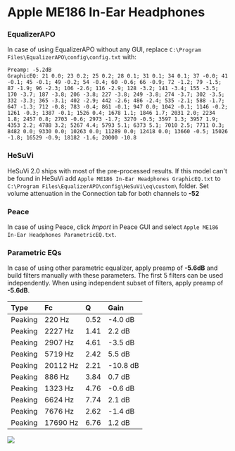 # Apple ME186 In-Ear Headphones

### EqualizerAPO
In case of using EqualizerAPO without any GUI, replace `C:\Program Files\EqualizerAPO\config\config.txt`
with:
```
Preamp: -5.2dB
GraphicEQ: 21 0.0; 23 0.2; 25 0.2; 28 0.1; 31 0.1; 34 0.1; 37 -0.0; 41 -0.1; 45 -0.1; 49 -0.2; 54 -0.4; 60 -0.6; 66 -0.9; 72 -1.2; 79 -1.5; 87 -1.9; 96 -2.3; 106 -2.6; 116 -2.9; 128 -3.2; 141 -3.4; 155 -3.5; 170 -3.7; 187 -3.8; 206 -3.8; 227 -3.8; 249 -3.8; 274 -3.7; 302 -3.5; 332 -3.3; 365 -3.1; 402 -2.9; 442 -2.6; 486 -2.4; 535 -2.1; 588 -1.7; 647 -1.3; 712 -0.8; 783 -0.4; 861 -0.1; 947 0.0; 1042 -0.1; 1146 -0.2; 1261 -0.3; 1387 -0.1; 1526 0.4; 1678 1.1; 1846 1.7; 2031 2.0; 2234 1.8; 2457 0.8; 2703 -0.6; 2973 -1.7; 3270 -0.5; 3597 1.3; 3957 1.9; 4353 2.2; 4788 3.2; 5267 4.4; 5793 5.1; 6373 5.1; 7010 2.5; 7711 0.3; 8482 0.0; 9330 0.0; 10263 0.0; 11289 0.0; 12418 0.0; 13660 -0.5; 15026 -1.8; 16529 -0.9; 18182 -1.6; 20000 -10.8
```

### HeSuVi
HeSuVi 2.0 ships with most of the pre-processed results. If this model can't be found in HeSuVi add
`Apple ME186 In-Ear Headphones GraphicEQ.txt` to `C:\Program Files\EqualizerAPO\config\HeSuVi\eq\custom\` folder.
Set volume attenuation in the Connection tab for both channels to **-52**

### Peace
In case of using Peace, click *Import* in Peace GUI and select `Apple ME186 In-Ear Headphones ParametricEQ.txt`.

### Parametric EQs
In case of using other parametric equalizer, apply preamp of **-5.6dB** and build filters manually
with these parameters. The first 5 filters can be used independently.
When using independent subset of filters, apply preamp of **-5.6dB**.

| Type    | Fc       |    Q | Gain     |
|:--------|:---------|:-----|:---------|
| Peaking | 220 Hz   | 0.52 | -4.0 dB  |
| Peaking | 2227 Hz  | 1.41 | 2.2 dB   |
| Peaking | 2907 Hz  | 4.61 | -3.5 dB  |
| Peaking | 5719 Hz  | 2.42 | 5.5 dB   |
| Peaking | 20112 Hz | 2.21 | -10.8 dB |
| Peaking | 886 Hz   | 3.84 | 0.7 dB   |
| Peaking | 1323 Hz  | 4.76 | -0.6 dB  |
| Peaking | 6624 Hz  | 7.74 | 2.1 dB   |
| Peaking | 7676 Hz  | 2.62 | -1.4 dB  |
| Peaking | 17690 Hz | 6.76 | 1.2 dB   |

![](https://raw.githubusercontent.com/jaakkopasanen/AutoEq/master/results/oratory1990/usound/Apple%20ME186%20In-Ear%20Headphones/Apple%20ME186%20In-Ear%20Headphones.png)